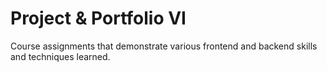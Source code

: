 # Project & Portfolio VI
Course assignments that demonstrate various frontend and backend skills and techniques learned.